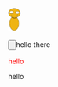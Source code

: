 <img src="leaf.svg" width="25"/>
<link rel="stylesheet" href="a.css">



<input type="button">hello there</input>



<p style = 'color: red'>hello</p>
hello
